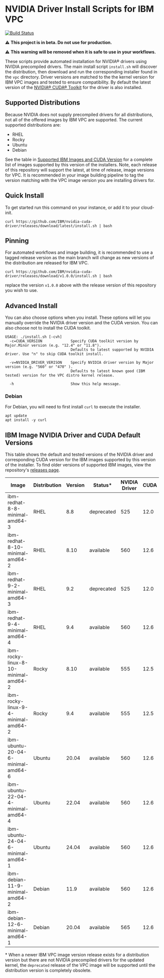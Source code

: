 # NVIDIA Driver Install Scripts for IBM VPC

[![Build Status](https://v3.travis.ibm.com/workload-eng-services/nvidia-cuda-driver.svg?token=PSs96f7r2zBFnDeNZoSk&branch=main)](https://v3.travis.ibm.com/workload-eng-services/nvidia-cuda-driver)


:warning: **This project is in beta. Do not use for production.**

:warning: **This warning will be removed when it is safe to use in your workflows.**

These scripts provide automated installation for NVIDIA&reg; drivers using NVIDIA precompiled drivers.
The main install script `install.sh` will discover the distribution, then download and run the
corresponding installer found in the `vpc` directory. Driver versions are matched to the the kernel
version for IBM VPC images and tested to ensure compatibility. By default the latest version of the
[NVIDIA&reg; CUDA&reg; Toolkit](https://developer.nvidia.com/cuda-toolkit) for the driver is also installed.

## Supported Distributions

Because NVIDIA does not supply precompiled drivers for all distributions, not all of the offered
images by IBM VPC are supported. The current supported distributions are:

- RHEL
- Rocky
- Ubuntu
- Debian

See the table in [Supported IBM Images and CUDA Version](#supported-ibm-images-and-cuda-version) for
a complete list of images supported by this version of the installers. Note, each release of this
repository will support the latest, at time of release, image versions for VPC. It is recommended in
your image building pipeline to tag the version matching with the VPC image version you are
installing drivers for.

## Quick Install

To get started run this command on your instance, or add it to your cloud-init.

```
curl https://github.com/IBM/nvidia-cuda-driver/releases/download/latest/install.sh | bash
```

## Pinning

For automated workflows and image building, it is recommended to use a tagged release version as the
main branch will change as new versions of the distribution are released for IBM VPC.

```
curl https://github.com/IBM/nvidia-cuda-driver/releases/download/v1.0.0/install.sh | bash
```

replace the version `v1.0.0` above with the release version of this repository you wish to use.

## Advanced Install

You can also choose options when you install. These options will let you manually override
the NVIDIA driver version and the CUDA version. You can also choose not to install the CUDA
toolkit.

```
USAGE: ./install.sh [-cvh]
  -c=CUDA_VERSION             Specify CUDA toolkit version by Major.Minor version (e.g. "12.4" or "11.8").
                              Defaults to latest supported by NVIDIA driver. Use "n" to skip CUDA toolkit install.

  -v=NVIDIA_DRIVER_VERISON    Specify NVIDIA driver version by Major version (e.g. "560" or "470" ).
                              Defaults to latest known good (IBM tested) version for the VPC distro kernel release.

  -h                          Show this help message.
```

### Debian

For Debian, you will need to first install `curl` to execute the installer.

```
apt update
apt install -y curl
```

## IBM Image NVIDIA Driver and CUDA Default Versions

This table shows the default and tested versions of the NVIDIA driver and corresponding CUDA
version for the IBM images supported by this version of the installer. To find older versions
of supported IBM images, view the repository's [releases page](./releases).

| Image | Distribution | Version | Status* |  NVIDIA Driver | CUDA |
|-|-|-|-|-|-|
| ibm-redhat-8-8-minimal-amd64-3 | RHEL | 8.8 | deprecated | 525 | 12.0 |
| ibm-redhat-8-10-minimal-amd64-2 | RHEL | 8.10 | available | 560 | 12.6 |
| ibm-redhat-9-2-minimal-amd64-3 | RHEL | 9.2 | deprecated | 525 | 12.0 |
| ibm-redhat-9-4-minimal-amd64-4 | RHEL | 9.4 | available | 560 | 12.6 |
| ibm-rocky-linux-8-10-minimal-amd64-2 | Rocky | 8.10 | available | 555 | 12.5 |
| ibm-rocky-linux-9-4-minimal-amd64-2 | Rocky | 9.4 | available | 555 | 12.5 |
| ibm-ubuntu-20-04-6-minimal-amd64-6 | Ubuntu | 20.04 | available | 560 | 12.6 |
| ibm-ubuntu-22-04-4-minimal-amd64-4 | Ubuntu | 22.04 | available | 560 | 12.6 |
| ibm-ubuntu-24-04-6-minimal-amd64-1 | Ubuntu | 24.04 | available | 560 | 12.6 |
| ibm-debian-11-9-minimal-amd64-2 | Debian | 11.9 | available | 560 | 12.6 |
| ibm-debian-12-6-minimal-amd64-1 | Debian | 20.04 | available | 565 | 12.6 |


 \* When a newer IBM VPC image version release exists for a distribution version but there are not
    NVIDIA precompiled drivers for the updated kernel, the `deprecated` release of the VPC image
    will be supported until the distribution version is completely obsolete.
